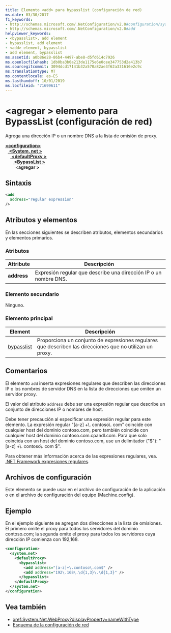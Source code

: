 ```yaml
---
title: Elemento <add> para bypasslist (configuración de red)
ms.date: 03/30/2017
f1_keywords:
- http://schemas.microsoft.com/.NetConfiguration/v2.0#configuration/system.net/defaultProxy/bypasslist/add
- http://schemas.microsoft.com/.NetConfiguration/v2.0#add
helpviewer_keywords:
- <bypasslist>, add element
- bypasslist, add element
- <add> element, bypasslist
- add element, bypasslist
ms.assetid: a0b86e28-86b4-4497-abe8-d5fd614c7926
ms.openlocfilehash: 1db0ba3b0a213de1175e6e0cee347753d2a413b7
ms.sourcegitcommit: 3094dcd17141b32a570a82ae3f62a331616e2c9c
ms.translationtype: MT
ms.contentlocale: es-ES
ms.lasthandoff: 10/01/2019
ms.locfileid: "71699611"
---
```

# <a name="add-element-for-bypasslist-network-settings"></a>\<agregar > elemento para BypassList (configuración de red)
Agrega una dirección IP o un nombre DNS a la lista de omisión de proxy.  
  
[ **\<configuration>** ](../configuration-element.md)  
&nbsp;&nbsp;[ **\<System. net >** ](system-net-element-network-settings.md)  
&nbsp;&nbsp;&nbsp;&nbsp;[ **\<defaultProxy >** ](defaultproxy-element-network-settings.md)  
&nbsp;&nbsp;&nbsp;&nbsp;&nbsp;&nbsp;[ **\<BypassList >** ](bypasslist-element-network-settings.md)  
&nbsp;&nbsp;&nbsp;&nbsp;&nbsp;&nbsp;&nbsp;&nbsp;\<**agregar >**  
  
## <a name="syntax"></a>Sintaxis  
  
```xml  
<add   
  address="regular expression"   
/>  
```  
  
## <a name="attributes-and-elements"></a>Atributos y elementos  
 En las secciones siguientes se describen atributos, elementos secundarios y elementos primarios.  
  
### <a name="attributes"></a>Atributos  
  
|**Attribute**|**Descripción**|  
|-------------------|---------------------|  
|**address**|Expresión regular que describe una dirección IP o un nombre DNS.|  
  
### <a name="child-elements"></a>Elemento secundario  
 Ninguno.  
  
### <a name="parent-elements"></a>Elemento principal  
  
|**Element**|**Descripción**|  
|-----------------|---------------------|  
|[bypasslist](bypasslist-element-network-settings.md)|Proporciona un conjunto de expresiones regulares que describen las direcciones que no utilizan un proxy.|  
  
## <a name="remarks"></a>Comentarios  
 El elemento `add` inserta expresiones regulares que describen las direcciones IP o los nombres de servidor DNS en la lista de direcciones que omiten un servidor proxy.  
  
 El valor del atributo `address` debe ser una expresión regular que describe un conjunto de direcciones IP o nombres de host.  
  
 Debe tener precaución al especificar una expresión regular para este elemento. La expresión regular "[a-z] +\\. contoso\\. com" coincide con cualquier host del dominio contoso.com, pero también coincide con cualquier host del dominio contoso.com.cpandl.com. Para que solo coincida con un host del dominio contoso.com, use un delimitador ("$"): "[a-z] +\\. contoso\\. com $".  
  
 Para obtener más información acerca de las expresiones regulares, vea. [.NET Framework expresiones regulares](../../../../standard/base-types/regular-expressions.md).  
  
## <a name="configuration-files"></a>Archivos de configuración  
 Este elemento se puede usar en el archivo de configuración de la aplicación o en el archivo de configuración del equipo (Machine.config).  
  
## <a name="example"></a>Ejemplo  
 En el ejemplo siguiente se agregan dos direcciones a la lista de omisiones. El primero omite el proxy para todos los servidores del dominio contoso.com; la segunda omite el proxy para todos los servidores cuya dirección IP comienza con 192,168.  
  
```xml  
<configuration>  
  <system.net>  
    <defaultProxy>  
      <bypasslist>  
        <add address="[a-z]+\.contoso\.com$" />  
        <add address="192\.168\.\d{1,3}\.\d{1,3}" />  
      </bypasslist>  
    </defaultProxy>  
  </system.net>  
</configuration>  
```  
  
## <a name="see-also"></a>Vea también

- <xref:System.Net.WebProxy?displayProperty=nameWithType>
- [Esquema de la configuración de red](index.md)
